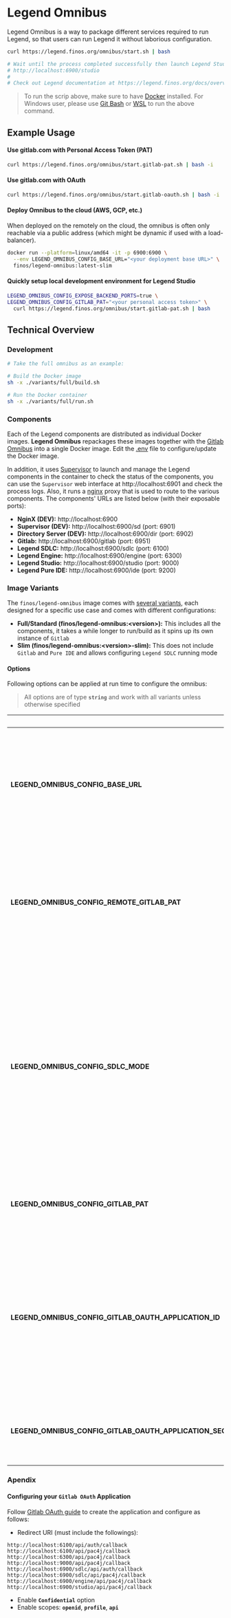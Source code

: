 # Legend Omnibus

Legend Omnibus is a way to package different services required to run Legend, so that users can run Legend it without laborious configuration.

```sh
curl https://legend.finos.org/omnibus/start.sh | bash

# Wait until the process completed successfully then launch Legend Studio at:
# http://localhost:6900/studio
#
# Check out Legend documentation at https://legend.finos.org/docs/overview/legend-overview
```

> To run the scrip above, make sure to have [Docker](https://docs.docker.com/engine/install/) installed. For Windows user, please use [Git Bash](https://git-scm.com/downloads) or [WSL](https://docs.docker.com/desktop/wsl/) to run the above command.

## Example Usage

#### Use gitlab.com with Personal Access Token (PAT)

```sh
curl https://legend.finos.org/omnibus/start.gitlab-pat.sh | bash -i
```

#### Use gitlab.com with OAuth

```sh
curl https://legend.finos.org/omnibus/start.gitlab-oauth.sh | bash -i
```

#### Deploy Omnibus to the cloud (AWS, GCP, etc.)

When deployed on the remotely on the cloud, the omnibus is often only reachable via a public address (which might be dynamic if used with a load-balancer).

```sh
docker run --platform=linux/amd64 -it -p 6900:6900 \
  --env LEGEND_OMNIBUS_CONFIG_BASE_URL="<your deployment base URL>" \
  finos/legend-omnibus:latest-slim
```

#### Quickly setup local development environment for Legend Studio

```sh
LEGEND_OMNIBUS_CONFIG_EXPOSE_BACKEND_PORTS=true \
LEGEND_OMNIBUS_CONFIG_GITLAB_PAT="<your personal access token>" \
  curl https://legend.finos.org/omnibus/start.gitlab-pat.sh | bash
```

## Technical Overview

### Development

```sh
# Take the full omnibus as an example:

# Build the Docker image
sh -x ./variants/full/build.sh

# Run the Docker container
sh -x ./variants/full/run.sh
```

### Components

Each of the Legend components are distributed as individual Docker images. **Legend Omnibus** repackages these images together with the [Gitlab Omnibus](https://docs.gitlab.com/omnibus/) into a single Docker image. Edit the [.env](./.env) file to configure/update the Docker image.

In addition, it uses [Supervisor](http://supervisord.org/) to launch and manage the Legend components in the container to check the status of the components, you can use the `Supervisor` web interface at http://localhost:6901 and check the process logs. Also, it runs a [nginx](https://www.nginx.com/) proxy that is used to route to the various components. The components' URLs are listed below (with their exposable ports):

- **NginX (DEV):** http://localhost:6900
- **Supervisor (DEV):** http://localhost:6900/sd (port: 6901)
- **Directory Server (DEV):** http://localhost:6900/dir (port: 6902)
- **Gitlab:** http://localhost:6900/gitlab (port: 6951)
- **Legend SDLC:** http://localhost:6900/sdlc (port: 6100)
- **Legend Engine:** http://localhost:6900/engine (port: 6300)
- **Legend Studio:** http://localhost:6900/studio (port: 9000)
- **Legend Pure IDE:** http://localhost:6900/ide (port: 9200)

### Image Variants

The `finos/legend-omnibus` image comes with [several variants](https://github.com/finos/legend/tree/master/installers/omnibus/variants), each designed for a specific use case and comes with different configurations:

- **Full/Standard (finos/legend-omnibus:\<version\>):** This includes all the components, it takes a while longer to run/build as it spins up its own instance of `Gitlab`
- **Slim (finos/legend-omnibus:\<version\>-slim):** This does not include `Gitlab` and `Pure IDE` and allows configuring `Legend SDLC` running mode

#### Options

Following options can be applied at run time to configure the omnibus:

> All options are of type **`string`** and work with all variants unless otherwise specified

|  | Variant | Description |
| :-- | :-: | --- |
| **LEGEND_OMNIBUS_CONFIG_BASE_URL** | - | The base URL of your omnibus when hosted/deployed remotely on cloud services as the deployment is often behind a load balancer and is reachable only via some public domain |
| **LEGEND_OMNIBUS_CONFIG_REMOTE_GITLAB_PAT** | `full` | The [Gitlab Personal Access Token (PAT)](https://docs.gitlab.com/ee/user/profile/personal_access_tokens.html) used to authenticate with `gitlab.com`. _Setting this will configure the omnibus to run against `gitlab.com` instead of the local Gitlab instance._ |
| **LEGEND_OMNIBUS_CONFIG_SDLC_MODE** | `slim` | This specifies `Legend SDLC` running mode:<br/>- **`in-memory`** (default): use in-memory backend<br/> - **`gitlab-pat`**: use remote Gitlab with Personal Access Token backend _(requires specifying additional config at runtime)_<br/>- **`gitlab-oauth`**: use remote Gitlab with [OAuth](https://oauth.net/) backend _(requires specifying additional config at runtime)_ |
| **LEGEND_OMNIBUS_CONFIG_GITLAB_PAT** | `slim` | Required for **`gitlab-pat`** `Legend SDLC` backend mode<br/><br/>The [Gitlab Personal Access Token (PAT)](https://docs.gitlab.com/ee/user/profile/personal_access_tokens.html). |
| **LEGEND_OMNIBUS_CONFIG_GITLAB_OAUTH_APPLICATION_ID** | `slim` | Required for **`gitlab-oauth`** `Legend SDLC` backend mode<br/><br/>The **ID** for the [Gitlab OAuth](https://docs.gitlab.com/ee/integration/oauth_provider.html) application that users will need to authorize so that `Legend SDLC` can make calls to Gitlab API on their behalf. See this [guide](#configuring-your-gitlab-oauth-application) to configure your `Gitlab OAuth application` properly. |
| **LEGEND_OMNIBUS_CONFIG_GITLAB_OAUTH_APPLICATION_SECRET** | `slim` | Required for **`gitlab-oauth`** `Legend SDLC` backend mode<br/><br/>The **secret** for the [Gitlab OAuth](https://docs.gitlab.com/ee/integration/oauth_provider.html) application. |

### Apendix

#### Configuring your `Gitlab OAuth` Application

Follow [Gitlab OAuth guide](https://docs.gitlab.com/ee/integration/oauth_provider.html) to create the application and configure as follows:

- Redirect URI (must include the followings):

```
http://localhost:6100/api/auth/callback
http://localhost:6100/api/pac4j/callback
http://localhost:6300/api/pac4j/callback
http://localhost:9000/api/pac4j/callback
http://localhost:6900/sdlc/api/auth/callback
http://localhost:6900/sdlc/api/pac4j/callback
http://localhost:6900/engine/api/pac4j/callback
http://localhost:6900/studio/api/pac4j/callback
```

- Enable **`Confidential`** option
- Enable scopes: **`openid`**, **`profile`**, **`api`**
